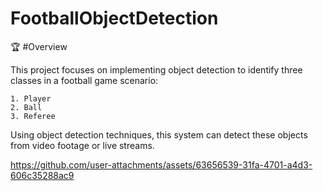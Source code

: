 # FootballObjectDetection
🏆 #Overview

This project focuses on implementing object detection to identify three classes in a football game scenario:

    1. Player
    2. Ball
    3. Referee

Using object detection techniques, this system can detect these objects from video footage or live streams.


https://github.com/user-attachments/assets/63656539-31fa-4701-a4d3-606c35288ac9

